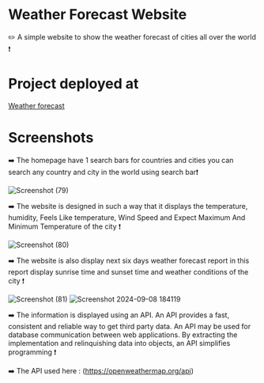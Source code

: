 # Weather Forecast Website
✏️ A simple website to show the weather forecast of cities all over the world ❗
 
 # Project deployed at

<a href="darshit-git029.github.io/weather-website/">Weather forecast</a>



# Screenshots 

➡️ The homepage have 1 search bars for countries and cities you can search any country and city in the world using search bar❗ 

![Screenshot (79)](https://github.com/user-attachments/assets/a6369a03-5167-476f-8663-4b204d7477c6)


➡️ The website is designed in such a way that it displays the temperature, humidity, Feels Like temperature, Wind Speed and Expect Maximum And Minimum Temperature of the city ❗

![Screenshot (80)](https://github.com/user-attachments/assets/f1baccf8-429f-4b40-90cc-d1eafbaea70c)


➡️ The website is also display next six days weather forecast report in this report display sunrise time and sunset time and weather conditions of the city ❗

![Screenshot (81)](https://github.com/user-attachments/assets/2ddf3ff8-80b6-4caf-b319-2bff4c580010)
![Screenshot 2024-09-08 184119](https://github.com/user-attachments/assets/eca06f96-b879-46af-a8ab-6352785bb8fe)



➡️ The information is displayed using an API. An API provides a fast, consistent and reliable way to get third party data. An API may be used for database communication between web applications. By extracting the implementation and relinquishing data into objects, an API simplifies programming ❗

➡️ The API used here : (https://openweathermap.org/api)


